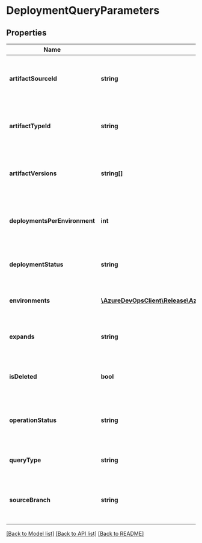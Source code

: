 # DeploymentQueryParameters

## Properties
Name | Type | Description | Notes
------------ | ------------- | ------------- | -------------
**artifactSourceId** | **string** | Query deployments based specified artifact source id. | [optional] 
**artifactTypeId** | **string** | Query deployments based specified artifact type id. | [optional] 
**artifactVersions** | **string[]** | Query deployments based specified artifact versions. | [optional] 
**deploymentsPerEnvironment** | **int** | Query deployments number of deployments per environment. | [optional] 
**deploymentStatus** | **string** | Query deployment based on deployment status. | [optional] 
**environments** | [**\AzureDevOpsClient\Release\AzureDevOpsClient\Release\Model\DefinitionEnvironmentReference[]**](DefinitionEnvironmentReference.md) | Query deployments of specified environments. | [optional] 
**expands** | **string** | Query deployments based specified expands. | [optional] 
**isDeleted** | **bool** | Specify deleted deployments should return or not. | [optional] 
**operationStatus** | **string** | Query deployment based on deployment operation status. | [optional] 
**queryType** | **string** | Query deployments based query type. | [optional] 
**sourceBranch** | **string** | Query deployments based specified source branch. | [optional] 

[[Back to Model list]](../README.md#documentation-for-models) [[Back to API list]](../README.md#documentation-for-api-endpoints) [[Back to README]](../README.md)


